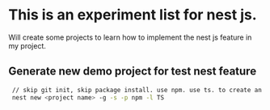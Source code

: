 # This is an experiment list for nest js.

Will create some projects to learn how to implement the nest js feature in my project.

## Generate new demo project for test nest feature

```sh
 // skip git init, skip package install. use npm. use ts. to create an demo
 nest new <project name> -g -s -p npm -l TS

```
